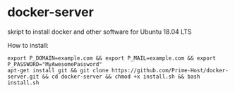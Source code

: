# docker-server
skript to install docker and other software for Ubuntu 18.04 LTS


How to install:

```
export P_DOMAIN=example.com && export P_MAIL=example.com && export P_PASSWORD="MyAwesomePassword"
apt-get install git && git clone https://github.com/Prime-Host/docker-server.git && cd docker-server && chmod +x install.sh && bash install.sh
```
